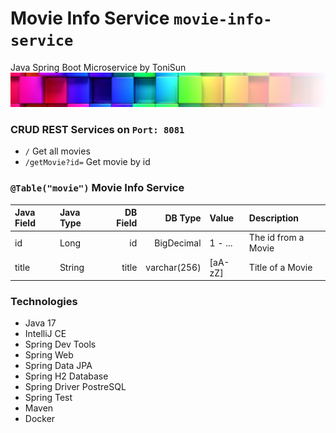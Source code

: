 # Movie Info Service ```movie-info-service```
Java Spring Boot Microservice by ToniSun
![](src/main/resources/assets/colorful-wall_sm_tra.png)

### CRUD REST Services on ```Port: 8081```
* ```/``` Get all movies
* ```/getMovie?id=``` Get movie by id

### ```@Table("movie")``` Movie Info Service
| Java Field | Java Type | DB Field |      DB Type | Value   | Description         |
|:-----------|:----------|---------:|-------------:|:--------|:--------------------|
| id         | Long      |       id |   BigDecimal | 1 - ... | The id from a Movie |            
| title      | String    |    title | varchar(256) | [aA-zZ] | Title of a Movie    |

### Technologies
* Java 17
* IntelliJ CE
* Spring Dev Tools
* Spring Web
* Spring Data JPA
* Spring H2 Database
* Spring Driver PostreSQL
* Spring Test
* Maven
* Docker